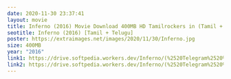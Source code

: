 ```yaml
---
date: 2020-11-30 23:37:41
layout: movie
title: Inferno (2016) Movie Download 400MB HD Tamilrockers in (Tamil + Telugu) 400MB
seotitle: Inferno (2016) [Tamil + Telugu]
poster: https://extraimages.net/images/2020/11/30/Inferno.jpg
size: 400MB
year: "2016"
link1: https://drive.softpedia.workers.dev/Inferno/(%2520Telegram%2520%40isaiminidownload%2520)%2520-%2520Inferno%2520(2016)%2520BR-Rip%2520-%2520x264%2520-%2520%5BTamil%2520%2B%2520Telugu%5D%2520-%2520450MB%2520-%2520ESub.mkv?rootId=0AN9zhQ1hps-9Uk9PVA
link2: https://drive.softpedia.workers.dev/Inferno/(%2520Telegram%2520%40isaiminidownload%2520)%2520-%2520Inferno%2520(2016)%2520BR-Rip%2520-%2520x264%2520-%2520%5BTamil%2520%2B%2520Telugu%5D%2520-%2520450MB%2520-%2520ESub.mkv?rootId=0AN9zhQ1hps-9Uk9PVA
---
```

